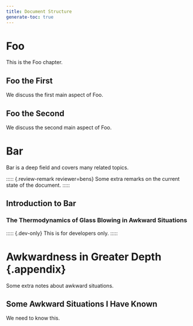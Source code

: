 ```yaml
---
title: Document Structure
generate-toc: true
---
```


# Foo

This is the Foo chapter.

## Foo the First

We discuss the first main aspect of Foo.

## Foo the Second

We discuss the second main aspect of Foo.

# Bar

Bar is a deep field and covers many related topics.

::::: {.review-remark reviewer=bens}
Some extra remarks on the current state of the document.
:::::

## Introduction to Bar

### The Thermodynamics of Glass Blowing in Awkward Situations

::::: {.dev-only}
This is for developers only.
:::::

# Awkwardness in Greater Depth {.appendix}

Some extra notes about awkward situations.

## Some Awkward Situations I Have Known

We need to know this.
